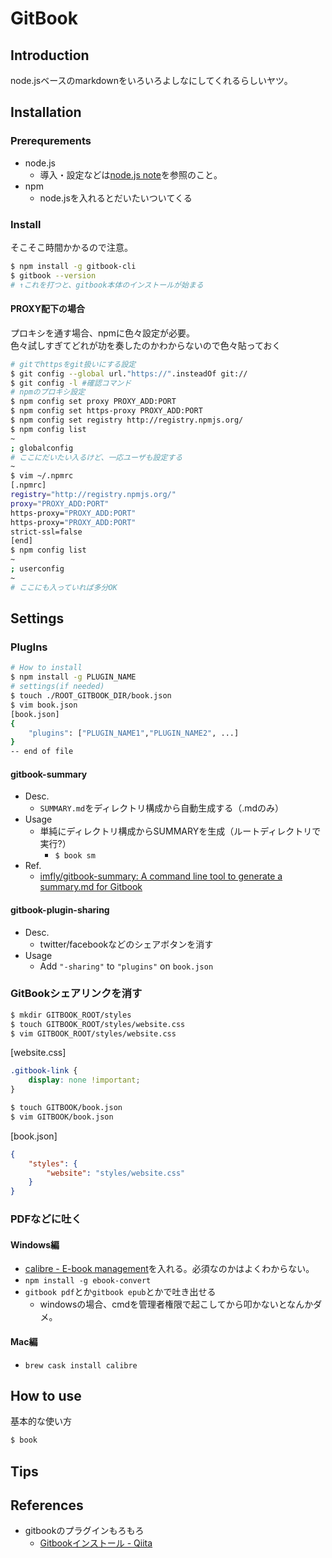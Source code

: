 # GitBook
## Introduction
node.jsベースのmarkdownをいろいろよしなにしてくれるらしいヤツ。
## Installation
### Prerequrements
- node.js
	+ 導入・設定などは[node.js note](../07.DevelopmentLanguage/nodejs.md)を参照のこと。
- npm
	+ node.jsを入れるとだいたいついてくる

### Install
そこそこ時間かかるので注意。
```bash
$ npm install -g gitbook-cli
$ gitbook --version
# ↑これを打つと、gitbook本体のインストールが始まる
```
#### PROXY配下の場合
プロキシを通す場合、npmに色々設定が必要。  
色々試しすぎてどれが功を奏したのかわからないので色々貼っておく
```bash
# gitでhttpsをgit扱いにする設定
$ git config --global url."https://".insteadOf git://
$ git config -l #確認コマンド
# npmのプロキシ設定
$ npm config set proxy PROXY_ADD:PORT
$ npm config set https-proxy PROXY_ADD:PORT
$ npm config set registry http://registry.npmjs.org/
$ npm config list
~
; globalconfig
# ここにだいたい入るけど、一応ユーザも設定する
~
$ vim ~/.npmrc
[.npmrc]
registry="http://registry.npmjs.org/"
proxy="PROXY_ADD:PORT"
https-proxy="PROXY_ADD:PORT"
https-proxy="PROXY_ADD:PORT"
strict-ssl=false
[end]
$ npm config list
~
; userconfig
~
# ここにも入っていれば多分OK
```

## Settings
### PlugIns
```bash
# How to install
$ npm install -g PLUGIN_NAME
# settings(if needed)
$ touch ./ROOT_GITBOOK_DIR/book.json
$ vim book.json
[book.json]
{
	"plugins": ["PLUGIN_NAME1","PLUGIN_NAME2", ...]
}
-- end of file
```
#### gitbook-summary
- Desc.
	+ `SUMMARY.md`をディレクトリ構成から自動生成する（.mdのみ）
- Usage
	+ 単純にディレクトリ構成からSUMMARYを生成（ルートディレクトリで実行?）
		* `$ book sm`
- Ref.
	+ [imfly/gitbook-summary: A command line tool to generate a summary.md for Gitbook](https://github.com/imfly/gitbook-summary)

#### gitbook-plugin-sharing
- Desc.
	+ twitter/facebookなどのシェアボタンを消す
- Usage
	+ Add `"-sharing"` to `"plugins"` on `book.json`

### GitBookシェアリンクを消す
```bash
$ mkdir GITBOOK_ROOT/styles
$ touch GITBOOK_ROOT/styles/website.css
$ vim GITBOOK_ROOT/styles/website.css
```
[website.css]
```css
.gitbook-link {
    display: none !important;
}
```
```bash
$ touch GITBOOK/book.json
$ vim GITBOOK/book.json
```
[book.json]
```json
{
    "styles": {
        "website": "styles/website.css"
    }
}
```
### PDFなどに吐く
#### Windows編
- [calibre - E-book management](http://calibre-ebook.com/)を入れる。必須なのかはよくわからない。
- `npm install -g ebook-convert`
- `gitbook pdf`とか`gitbook epub`とかで吐き出せる
	* windowsの場合、cmdを管理者権限で起こしてから叩かないとなんかダメ。

#### Mac編
- `brew cask install calibre`

## How to use
基本的な使い方
```bash
$ book

```


## Tips
## References
- gitbookのプラグインもろもろ
	* [Gitbookインストール - Qiita](http://qiita.com/tukiyo3/items/fd6b3a3c501cfd9e872f)
